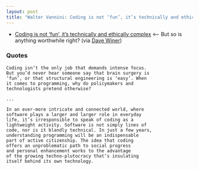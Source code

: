 ```yaml
---
layout: post
title: "Walter Vannini: Coding is not ‘fun’, it’s technically and ethically complex <-- like anything complex right?"
---
```


* [Coding is not ‘fun’, it’s technically and ethically complex](https://aeon.co/ideas/coding-is-not-fun-it-s-technically-and-ethically-complex) <--  But so is anything worthwhile right? (via [Dave Winer](scripting.com/2021/06/17.html#a135319))

### Quotes

```
Coding isn’t the only job that demands intense focus. 
But you’d never hear someone say that brain surgery is 
‘fun’, or that structural engineering is ‘easy’. When 
it comes to programming, why do policymakers and 
technologists pretend otherwise?
```
```
...
```
```
In an ever-more intricate and connected world, where 
software plays a larger and larger role in everyday 
life, it’s irresponsible to speak of coding as a 
lightweight activity. Software is not simply lines of 
code, nor is it blandly technical. In just a few years, 
understanding programming will be an indispensable 
part of active citizenship. The idea that coding 
offers an unproblematic path to social progress 
and personal enhancement works to the advantage 
of the growing techno-plutocracy that’s insulating 
itself behind its own technology.
```



